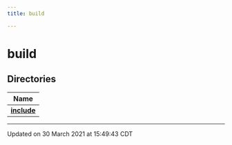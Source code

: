 ```yaml
---
title: build

---
```


# build



## Directories

| Name           |
| -------------- |
| **[include](/lds-ctrl-est/docs/api/files/dir_8f2980731aba7ec7b9fcae5764f196e3/#dir-include)**  |







-------------------------------

Updated on 30 March 2021 at 15:49:43 CDT

